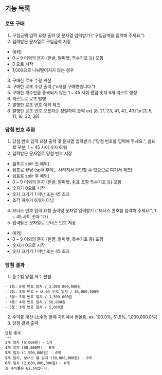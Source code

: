 ## 기능 목록

### 로또 구매
1. 구입금액 입력 요청 출력 및 문자열 입력받기 ("구입금액을 입력해 주세요.")
2. 입력받은 문자열로 구입금액 저장
 * 예외)
 * 0 ~ 9 이외의 문자 (한글, 알파벳, 특수기호 등) 포함
 * 0 으로 시작
 * 1,000으로 나눠떨어지지 않는 경우 
3. 구매한 로또 수량 계산
4. 구매한 로또 수량 출력 ("n개를 구매했습니다.")
5. 구매한 개수만큼 중복되지 않는 1 ~ 45 사이 랜덤 숫자 6개 리스트 생성
6. 리스트로 로또 발행
7. 발행한 로또 번호 예외 체크
9. 발행한 로또 번호 오름차순 정렬하여 출력 ex) [8, 21, 23, 41, 42, 43] \n [3, 5, 11, 16, 32, 38]

### 당첨 번호 추첨
1. 당첨 번호 입력 요청 출력 및 문자열 입력받기 ("당첨 번호를 입력해 주세요.", 쉼표로 구분, 1 ~ 45 사이 숫자 6개)
2. 입력받은 문자열로 당첨 번호 저장
 * 쉼표로 split 전 예외)
 * 쉼표로 끝남 (split 후에는 사라져서 확인할 수 없으므로 여기서 체크)
 * 쉼표로 split 후 예외)
 * 0 ~ 9 이외의 문자 (한글, 알파벳, 쉼표 포함 특수기호 등) 포함
 * 숫자가 0으로 시작
 * 숫자 크기가 1 미만 또는 45 초과
 * 조각 개수가 6개가 아님
4. 보너스 번호 입력 요청 출력및 문자열 입력받기 ("보너스 번호를 입력해 주세요.", 1 ~ 45 사이 숫자 1개)
5. 입력받은 문자열로 보너스 번호 저장
 * 예외)
 * 0 ~ 9 이외의 문자 (한글, 알파벳, 특수기호 등) 포함
 * 숫자가 0으로 시작
 * 숫자 크기가 1 미만 또는 45 초과

### 당첨 결과
1. 등수별 당첨 개수 판별
```
- 1등: 6개 번호 일치 / 2,000,000,000원
- 2등: 5개 번호 + 보너스 번호 일치 / 30,000,000원
- 3등: 5개 번호 일치 / 1,500,000원
- 4등: 4개 번호 일치 / 50,000원
- 5등: 3개 번호 일치 / 5,000원
```
2. 수익률 계산 (소수점 둘째 자리에서 반올림, ex. 100.0%, 51.5%, 1,000,000.0%)
3. 당첨 결과 출력
```
당첨 통계
---
3개 일치 (5,000원) - 1개
4개 일치 (50,000원) - 0개
5개 일치 (1,500,000원) - 0개
5개 일치, 보너스 볼 일치 (30,000,000원) - 0개
6개 일치 (2,000,000,000원) - 0개
총 수익률은 62.5%입니다.
```